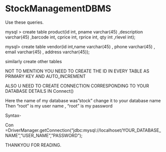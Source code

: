 # StockManagementDBMS

Use these queries. 

mysql > create table product(id int, pname varchar(45) ,description varchar(45) ,barcode int, cprice int, rprice int, qty int ,rlevel int);

mysql> create table vendor(id int,name varchar(45) , phone varchar(45) , email varchar(45) , address varchar(45));

similarly create other tables

NOT TO MENTION YOU NEED TO CREATE THE ID IN EVERY TABLE AS PRIMARY KEY AND
AUTO_INCREMENT

ALSO U NEED TO CREATE CONNECTION CORRESPONDING TO YOUR DATABASE DETAILS IN  Connect()

Here the name of my database was”stock” change it to your database name Then “root” is my user name , “root” is my password 

Syntax-

Con =DriverManager.getConnection(“jdbc:mysql://localhoset/YOUR_DATABASE_NAME”,”USER_NAME”,”PASSWORD”);

THANKYOU FOR READING.
